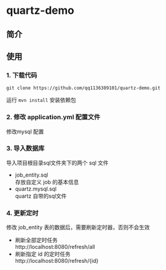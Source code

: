 # quartz-demo

## 简介

## 使用
### 1. 下载代码
```git clone https://github.com/qq1136389101/quartz-demo.git```

运行 `mvn install` 安装依赖包


### 2. 修改 application.yml 配置文件
修改mysql 配置

### 3. 导入数据库
导入项目根目录sql文件夹下的两个 sql 文件
- job_entity.sql  
    存放自定义 job 的基本信息
- quartz.mysql.sql  
    quartz 自带的sql文件
    
### 4. 更新定时
修改 job_entity 表的数据后，需要刷新定时器，否则不会生效

- 刷新全部定时任务  
http://localhost:8080/refresh/all
- 刷新指定 id 的定时任务  
http://localhost:8080/refresh/{id}